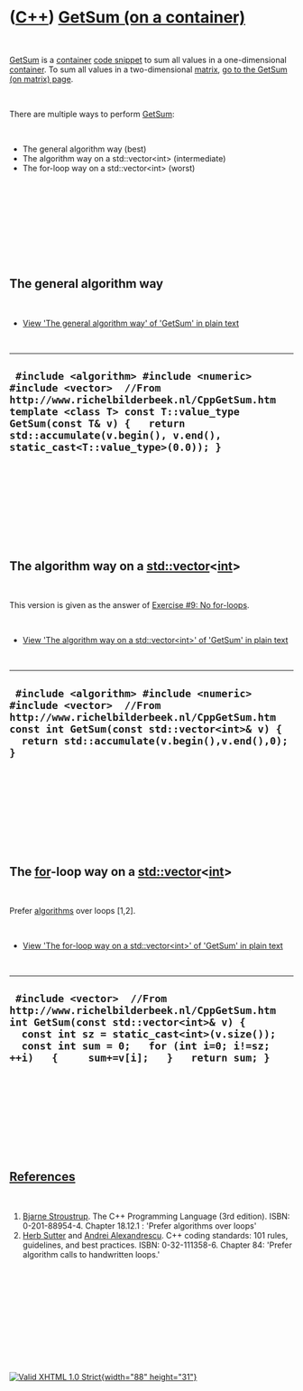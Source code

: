 



 

 

 

 

 

([C++](Cpp.htm)) [GetSum (on a container)](CppGetSum.htm)
=========================================================

 

[GetSum](CppGetSum.htm) is a [container](CppContainer.htm) [code
snippet](CppCodeSnippets.htm) to sum all values in a one-dimensional
[container](CppContainer.htm). To sum all values in a two-dimensional
[matrix](CppMatrix.htm), [go to the GetSum (on matrix)
page](CppGetSumMatrix.htm).

 

There are multiple ways to perform [GetSum](CppGetSum.htm):

 

-   The general algorithm way (best)
-   The algorithm way on a std::vector&lt;int&gt; (intermediate)
-   The for-loop way on a std::vector&lt;int&gt; (worst)

 

 

 

 

 

The general algorithm way
-------------------------

 

-   [View 'The general algorithm way' of 'GetSum' in plain
    text](CppGetSumGenAlgo.txt)

 

  ----------------------------------------------------------------------------------------------------------------------------------------------------------------------------------------------------------------------------------------------------------------
  ` #include <algorithm> #include <numeric> #include <vector>  //From http://www.richelbilderbeek.nl/CppGetSum.htm template <class T> const T::value_type GetSum(const T& v) {   return std::accumulate(v.begin(), v.end(), static_cast<T::value_type>(0.0)); }`
  ----------------------------------------------------------------------------------------------------------------------------------------------------------------------------------------------------------------------------------------------------------------

 

 

 

 

 

The algorithm way on a [std::vector](CppVector.htm)&lt;[int](CppInt.htm)&gt;
----------------------------------------------------------------------------

 

This version is given as the answer of [Exercise \#9: No
for-loops](CppExerciseNoForLoops.htm).

 

-   [View 'The algorithm way on a std::vector&lt;int&gt;' of 'GetSum' in
    plain text](CppGetSumAlgoVector.txt)

 

  ------------------------------------------------------------------------------------------------------------------------------------------------------------------------------------------------------------------
  ` #include <algorithm> #include <numeric> #include <vector>  //From http://www.richelbilderbeek.nl/CppGetSum.htm const int GetSum(const std::vector<int>& v) {   return std::accumulate(v.begin(),v.end(),0); }`
  ------------------------------------------------------------------------------------------------------------------------------------------------------------------------------------------------------------------

 

 

 

 

 

The [for](CppFor.htm)-loop way on a [std::vector](CppVector.htm)&lt;[int](CppInt.htm)&gt;
-----------------------------------------------------------------------------------------

 

Prefer [algorithms](CppAlgorithm.htm) over loops \[1,2\].

 

-   [View 'The for-loop way on a std::vector&lt;int&gt;' of 'GetSum' in
    plain text](CppGetSumForVector.txt)

 

  --------------------------------------------------------------------------------------------------------------------------------------------------------------------------------------------------------------------------------------------------------
  ` #include <vector>  //From http://www.richelbilderbeek.nl/CppGetSum.htm int GetSum(const std::vector<int>& v) {   const int sz = static_cast<int>(v.size());   const int sum = 0;   for (int i=0; i!=sz; ++i)   {     sum+=v[i];   }   return sum; }`
  --------------------------------------------------------------------------------------------------------------------------------------------------------------------------------------------------------------------------------------------------------

 

 

 

 

 

[References](CppReferences.htm)
-------------------------------

 

1.  [Bjarne Stroustrup](CppBjarneStroustrup.htm). The C++ Programming
    Language (3rd edition). ISBN: 0-201-88954-4. Chapter 18.12.1 :
    'Prefer algorithms over loops'
2.  [Herb Sutter](CppHerbSutter.htm) and [Andrei
    Alexandrescu](CppAndreiAlexandrescu.htm). C++ coding standards: 101
    rules, guidelines, and best practices. ISBN: 0-32-111358-6. Chapter
    84: 'Prefer algorithm calls to handwritten loops.'

 

 

 

 

 





 

[![Valid XHTML 1.0 Strict](valid-xhtml10.png){width="88"
height="31"}](http://validator.w3.org/check?uri=referer)
